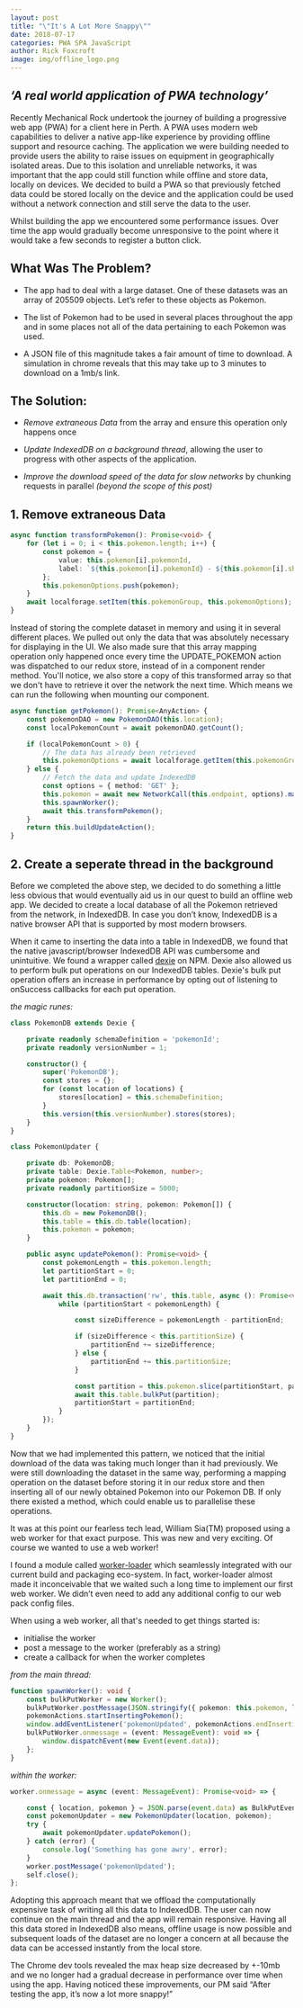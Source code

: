 ```yaml
---
layout: post
title: "\"It's A Lot More Snappy\""
date: 2018-07-17
categories: PWA SPA JavaScript
author: Rick Foxcroft
image: img/offline_logo.png
---
```


## _‘A real world application of PWA technology’_

Recently Mechanical Rock undertook the journey of building a progressive web app (PWA) for a client here in Perth. A PWA uses modern web capabilities to deliver a native app-like experience by providing offline support and resource caching. The application we were building needed to provide users the ability to raise issues on equipment in geographically isolated areas. Due to this isolation and unreliable networks, it was important that the app could still function while offline and store data, locally on devices. We decided to build a PWA so that previously fetched data could be stored locally on the device and the application could be used without a network connection and still serve the data to the user.

Whilst building the app we encountered some performance issues. Over time the app would gradually become unresponsive to the point where it would take a few seconds to register a button click.

## What Was The Problem?

* The app had to deal with a large dataset. One of these datasets was an array of 205509 objects. Let’s refer to these objects as Pokemon.

* The list of Pokemon had to be used in several places throughout the app and in some places not all of the data pertaining to each Pokemon was used.

* A JSON file of this magnitude takes a fair amount of time to download. A simulation in chrome reveals that this may take up to 3 minutes to download on  a 1mb/s link.

## The Solution:

* _Remove extraneous Data_ from the array and ensure this operation only happens once

* _Update IndexedDB on a background thread_, allowing the user to progress with other aspects of the application.

* _Improve the download speed of the data for slow networks_ by chunking requests in parallel
_(beyond the scope of this post)_

## 1. Remove extraneous Data

```typescript
async function transformPokemon(): Promise<void> {
    for (let i = 0; i < this.pokemon.length; i++) {
        const pokemon = {
            value: this.pokemon[i].pokemonId,
            label: `${this.pokemon[i].pokemonId} - ${this.pokemon[i].shortDescription}`
        };
        this.pokemonOptions.push(pokemon);
    }
    await localforage.setItem(this.pokemonGroup, this.pokemonOptions);
}
```

Instead of storing the complete dataset in memory and using it in several different places. We pulled out only the data that was absolutely necessary for displaying in the UI. We also made sure that this array mapping operation only happened once every time the UPDATE_POKEMON action was dispatched to our redux store, instead of in a component render method. You'll notice, we also store a copy of this transformed array so that we don't have to retrieve it over the network the next time. Which means we can run the following when mounting our component.

```typescript
async function getPokemon(): Promise<AnyAction> {
    const pokemonDAO = new PokemonDAO(this.location);
    const localPokemonCount = await pokemonDAO.getCount();

    if (localPokemonCount > 0) {
        // The data has already been retrieved
        this.pokemonOptions = await localforage.getItem(this.pokemonGroup) as SelectOption[];
    } else {
        // Fetch the data and update IndexedDB
        const options = { method: 'GET' };
        this.pokemon = await new NetworkCall(this.endpoint, options).makeRequest() as Pokemon[];
        this.spawnWorker();
        await this.transformPokemon();
    }
    return this.buildUpdateAction();
}
```
## 2. Create a seperate thread in the background

Before we completed the above step, we decided to do something a little less obvious that would eventually aid us in our quest to build an offline web app. We decided to create a local database of all the Pokemon retrieved from the network, in IndexedDB. In case you don’t know, IndexedDB is a native browser API that is supported by most modern browsers.

When it came to inserting the data into a table in IndexedDB, we found that the native javascript/browser IndexedDB API was cumbersome and unintuitive. We found a wrapper called <a href="https://www.npmjs.com/package/dexie">dexie</a> on NPM. Dexie also allowed us to perform bulk put operations on our IndexedDB tables. Dexie's bulk put operation offers an increase in performance by opting out of listening to onSuccess callbacks for each put operation.

_the magic runes:_

```typescript
class PokemonDB extends Dexie {

    private readonly schemaDefinition = 'pokemonId';
    private readonly versionNumber = 1;

    constructor() {
        super('PokemonDB');
        const stores = {};
        for (const location of locations) {
            stores[location] = this.schemaDefinition;
        }
        this.version(this.versionNumber).stores(stores);
    }
}

class PokemonUpdater {

    private db: PokemonDB;
    private table: Dexie.Table<Pokemon, number>;
    private pokemon: Pokemon[];
    private readonly partitionSize = 5000;

    constructor(location: string, pokemon: Pokemon[]) {
        this.db = new PokemonDB();
        this.table = this.db.table(location);
        this.pokemon = pokemon;
    }

    public async updatePokemon(): Promise<void> {
        const pokemonLength = this.pokemon.length;
        let partitionStart = 0;
        let partitionEnd = 0;

        await this.db.transaction('rw', this.table, async (): Promise<void> => {
            while (partitionStart < pokemonLength) {

                const sizeDifference = pokemonLength - partitionEnd;

                if (sizeDifference < this.partitionSize) {
                    partitionEnd += sizeDifference;
                } else {
                    partitionEnd += this.partitionSize;
                }

                const partition = this.pokemon.slice(partitionStart, partitionEnd);
                await this.table.bulkPut(partition);
                partitionStart = partitionEnd;
            }
        });
    }
}
```

Now that we had implemented this pattern, we noticed that the initial download of the data was taking much longer than it had previously. We were still downloading the dataset in the same way, performing a mapping operation on the dataset before storing it in our redux store and then inserting all of our newly obtained Pokemon into our Pokemon DB. If only there existed a method, which could enable us to parallelise these operations.

It was at this point our fearless tech lead, William Sia(TM) proposed using a web worker for that exact purpose. This was new and very exciting. Of course we wanted to use a web worker!

I found a module called <a href="https://www.npmjs.com/package/worker-loader">worker-loader</a> which seamlessly integrated with our current build and packaging eco-system. In fact, worker-loader almost made it inconceivable that we waited such a long time to implement our first web worker. We didn’t even need to add any additional config to our web pack config files.

When using a web worker, all that's needed to get things started is:

- initialise the worker
- post a message to the worker (preferably as a string)
- create a callback for when the worker completes

_from the main thread:_

```typescript
function spawnWorker(): void {
    const bulkPutWorker = new Worker();
    bulkPutWorker.postMessage(JSON.stringify({ pokemon: this.pokemon, location: this.location }));
    pokemonActions.startInsertingPokemon();
    window.addEventListener('pokemonUpdated', pokemonActions.endInsertingPokemon);
    bulkPutWorker.onmessage = (event: MessageEvent): void => {
        window.dispatchEvent(new Event(event.data));
    };
}
```

_within the worker:_

```typescript
worker.onmessage = async (event: MessageEvent): Promise<void> => {

    const { location, pokemon } = JSON.parse(event.data) as BulkPutEvent;
    const pokemonUpdater = new PokemonUpdater(location, pokemon);
    try {
        await pokemonUpdater.updatePokemon();
    } catch (error) {
        console.log('Something has gone awry', error);
    }
    worker.postMessage('pokemonUpdated');
    self.close();
};
```

Adopting this approach meant that we offload the computationally expensive task of writing all this data to IndexedDB. The user can now continue on the main thread and the app will remain responsive. Having all this data stored in IndexedDB also means, offline usage is now possible and subsequent loads of the dataset are no longer a concern at all because the data can be accessed instantly from the local store.

The Chrome dev tools revealed the max heap size decreased by +-10mb and we no longer had a gradual decrease in performance over time when using the app. Having noticed these improvements, our PM said “After testing the app, it’s now a lot more snappy!”
